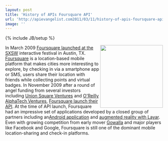 ```yaml
---
layout: post
title: 'History of APIs Foursquare API'
url: 'http://apievangelist.com2011/03/11/history-of-apis-foursquare-api/'
image: ''
---
```

{% include JB/setup %}
<img src="http://kinlane-productions.s3.amazonaws.com/foursquare-icon-large.jpg"  width="200" align="right" />In March 2009 <a title="Foursquare launched at the SXSW" href="http://venturebeat.com/2009/03/10/dodgeball-founder-pegs-google-in-the-face-with-foursquare/">Foursquare launched at the SXSW</a> interactive festival in Austin, TX.
<a title="Foursquare" href="http://foursquare.com/">Foursquare</a> is a location-based mobile platform that makes cities more interesting to explore, by checking in via a smartphone app or SMS, users share their location with friends while collecting points and virtual badges.
In November 2009 after a round of angel funding from several investors including <a title="Union Square Ventures" href="http://www.usv.com/">Union Square Ventures</a> and <a title="O'Reilly AlphaTech Ventures" href="http://oatv.com/">O'Reilly AlphaTech Ventures</a>, <a title="Foursquare Launches API" href="http://blog.foursquare.com/2009/11/16/246291833/">Foursquare launch their API</a>.
At the time of API launch, Foursquare had an impressive set of applications developed by a closed group of partners including an<a title="Foursquare Android Application" href="http://foursquare.com/devices/android">Android application</a> and <a title="Augmented Reality with Layar" href="http://www.layar.com/">augmented reality with Layar</a>.
Even with growing competition from early mover <a title="Gowalla" href="http://gowalla.com/">Gowalla</a> and major players like Facebook and Google, Foursquare is still one of the dominant mobile location-sharing and check-in platforms.
